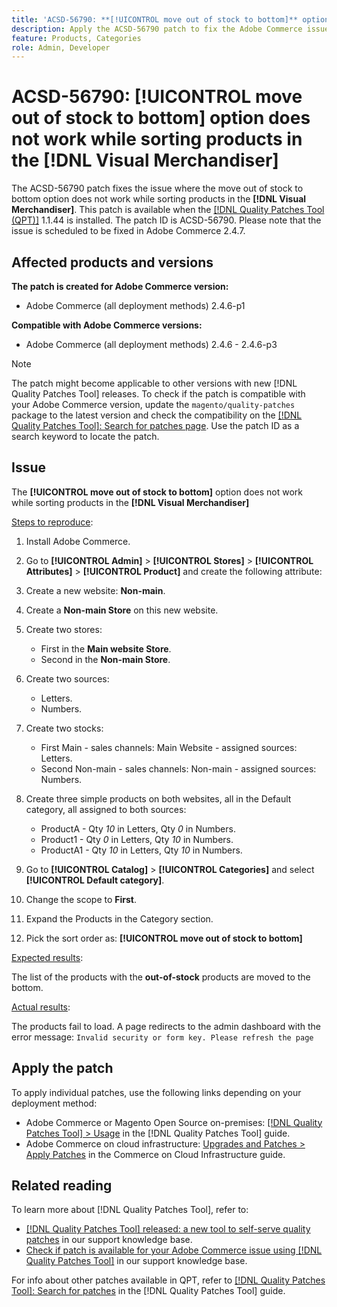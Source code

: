 ```yaml
---
title: 'ACSD-56790: **[!UICONTROL move out of stock to bottom]** option does not work while sorting products in the  **[!DNL Visual Merchandiser]**'
description: Apply the ACSD-56790 patch to fix the Adobe Commerce issue where the move out of stock to bottom option does not work while sorting products in the Visual Merchandiser. 
feature: Products, Categories
role: Admin, Developer
---
```

# ACSD-56790: **[!UICONTROL move out of stock to bottom]** option does not work while sorting products in the **[!DNL Visual Merchandiser]**

The ACSD-56790 patch fixes the issue where the move out of stock to bottom option does not work while sorting products in the **[!DNL Visual Merchandiser]**. This patch is available when the [[!DNL Quality Patches Tool (QPT)]](/help/announcements/adobe-commerce-announcements/magento-quality-patches-released-new-tool-to-self-serve-quality-patches.md) 1.1.44 is installed. The patch ID is ACSD-56790. Please note that the issue is scheduled to be fixed in Adobe Commerce 2.4.7.

## Affected products and versions

**The patch is created for Adobe Commerce version:**

* Adobe Commerce (all deployment methods) 2.4.6-p1

**Compatible with Adobe Commerce versions:**

* Adobe Commerce (all deployment methods) 2.4.6 - 2.4.6-p3

>[!NOTE]
>
>The patch might become applicable to other versions with new [!DNL Quality Patches Tool] releases. To check if the patch is compatible with your Adobe Commerce version, update the `magento/quality-patches` package to the latest version and check the compatibility on the [[!DNL Quality Patches Tool]: Search for patches page](https://experienceleague.adobe.com/tools/commerce-quality-patches/index.html). Use the patch ID as a search keyword to locate the patch.

## Issue

The **[!UICONTROL move out of stock to bottom]** option does not work while sorting products in the **[!DNL Visual Merchandiser]**

<u>Steps to reproduce</u>:

1. Install Adobe Commerce. 
1. Go to **[!UICONTROL Admin]** > **[!UICONTROL Stores]** > **[!UICONTROL Attributes]** > **[!UICONTROL Product]** and create the following attribute:
1. Create a new website: **Non-main**.
1. Create a **Non-main Store** on this new website.
1. Create two stores:

    * First in the **Main website Store**.
    * Second in the **Non-main Store**.

1. Create two sources:
   * Letters.
   * Numbers.

1. Create two stocks:
   * First Main - sales channels: Main Website - assigned sources: Letters.
   * Second Non-main - sales channels: Non-main - assigned sources: Numbers.

1. Create three simple products on both websites, all in the Default category, all assigned to both sources:

    * ProductA - Qty *10* in Letters, Qty *0* in Numbers.
    * Product1 - Qty *0* in Letters, Qty *10* in Numbers.
    * ProductA1 - Qty *10* in Letters, Qty *10* in Numbers.

1. Go to **[!UICONTROL Catalog]** > **[!UICONTROL Categories]** and select  **[!UICONTROL Default category]**.
1. Change the scope to **First**.
1. Expand the Products in the Category section.
1. Pick the sort order as: **[!UICONTROL move out of stock to bottom]**

<u>Expected results</u>:

The list of the products with the **out-of-stock** products are moved to the bottom. 

<u>Actual results</u>:

The products fail to load. A page redirects to the admin dashboard with the error message: `Invalid security or form key. Please refresh the page`
 
## Apply the patch

To apply individual patches, use the following links depending on your deployment method:

* Adobe Commerce or Magento Open Source on-premises: [[!DNL Quality Patches Tool] > Usage](https://experienceleague.adobe.com/docs/commerce-operations/tools/quality-patches-tool/usage.html) in the [!DNL Quality Patches Tool] guide.
* Adobe Commerce on cloud infrastructure: [Upgrades and Patches > Apply Patches](https://experienceleague.adobe.com/docs/commerce-cloud-service/user-guide/develop/upgrade/apply-patches.html) in the Commerce on Cloud Infrastructure guide.

## Related reading

To learn more about [!DNL Quality Patches Tool], refer to:

* [[!DNL Quality Patches Tool] released: a new tool to self-serve quality patches](/help/announcements/adobe-commerce-announcements/magento-quality-patches-released-new-tool-to-self-serve-quality-patches.md) in our support knowledge base.
* [Check if patch is available for your Adobe Commerce issue using [!DNL Quality Patches Tool]](/help/support-tools/patches-available-in-qpt-tool/check-patch-for-magento-issue-with-magento-quality-patches.md) in our support knowledge base.

For info about other patches available in QPT, refer to [[!DNL Quality Patches Tool]: Search for patches](https://experienceleague.adobe.com/tools/commerce-quality-patches/index.html) in the [!DNL Quality Patches Tool] guide.
